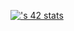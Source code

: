 [![<mel-yous>'s 42 stats](https://badge.mediaplus.ma/darkblue/<mel-yous>)](https://github.com/oakoudad/badge42)
